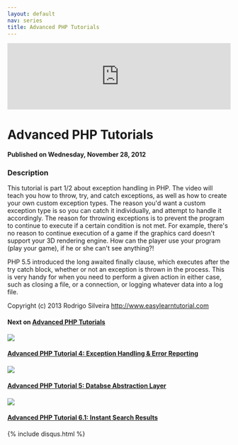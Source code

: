 ```yaml
---
layout: default
nav: series
title: Advanced PHP Tutorials
---
```


<div class="container">
    <div class="row mt grid">
        <div class="mt"></div>
        <div class="row" style="margin-bottom: 20px;">
            <div class="col-sm-push-1 col-sm-10 col-md-push-2 col-md-8">
                <div class="video-container">
                    <iframe width="100%" src="https://www.youtube.com/embed/sPHuhQOxisg" frameborder="0" allowfullscreen></iframe>
                </div>
            </div>
            <div class="clearfix"></div>
            <div class="col-md-8">
                <h1>Advanced PHP Tutorials</h1>
                <h4>Published on Wednesday, November 28, 2012</h4>
                <h3>Description</h3>
                <p>This tutorial is part 1/2 about exception handling in PHP. The video will teach you how to throw, try, and catch exceptions, as well as how to create your own custom exception types. The reason you'd want a custom exception type is so you can catch it individually, and attempt to handle it accordingly. The reason for throwing exceptions is to prevent the program to continue to execute if a certain condition is not met. For example, there's no reason to continue execution of a game if the graphics card doesn't support your 3D rendering engine. How can the player use your program (play your game), if he or she can't see anything?!

PHP 5.5 introduced the long awaited finally clause, which executes after the try catch block, whether or not an exception is thrown in the process. This is very handy for when you need to perform a given action in either case, such as closing a file, or a connection, or logging whatever data into a log file.

Copyright (c) 2013 Rodrigo Silveira http://www.easylearntutorial.com</p>
            </div>
            <div class="col-md-4">
                <h4>Next on <a href="/series/advanced-php-tutorials">Advanced PHP Tutorials</a></h4><div class="row" style="margin-bottom: 20px">
            <div class="col-md-6">
                <a href="/series/advanced-php-tutorials/advanced-php-tutorial-4-exception-handling-error-reporting">
                    <img src="/img/blank.gif" data-echo="https://i.ytimg.com/vi/SGrZaGMTZRA/hqdefault.jpg" class="img-responsive" />
                </a>
            </div>
            <div class="col-md-6">
                <h4>
                    <a href="/series/advanced-php-tutorials/advanced-php-tutorial-4-exception-handling-error-reporting">Advanced PHP Tutorial 4: Exception Handling & Error Reporting</a>
                </h4>
            </div>
        </div><div class="row" style="margin-bottom: 20px">
            <div class="col-md-6">
                <a href="/series/advanced-php-tutorials/advanced-php-tutorial-5-databse-abstraction-layer">
                    <img src="/img/blank.gif" data-echo="https://i.ytimg.com/vi/Dle7pb3Ti_M/hqdefault.jpg" class="img-responsive" />
                </a>
            </div>
            <div class="col-md-6">
                <h4>
                    <a href="/series/advanced-php-tutorials/advanced-php-tutorial-5-databse-abstraction-layer">Advanced PHP Tutorial 5: Databse Abstraction Layer</a>
                </h4>
            </div>
        </div><div class="row" style="margin-bottom: 20px">
            <div class="col-md-6">
                <a href="/series/advanced-php-tutorials/advanced-php-tutorial-6-1-instant-search-results">
                    <img src="/img/blank.gif" data-echo="https://i.ytimg.com/vi/kN3IT_qYXus/hqdefault.jpg" class="img-responsive" />
                </a>
            </div>
            <div class="col-md-6">
                <h4>
                    <a href="/series/advanced-php-tutorials/advanced-php-tutorial-6-1-instant-search-results">Advanced PHP Tutorial 6.1: Instant Search Results</a>
                </h4>
            </div>
        </div>
            </div>
            <div class="col-md-8">
                {% include disqus.html %}
            </div>
        </div>
    </div>
    <div class="row mt grid"></div>
</div>
